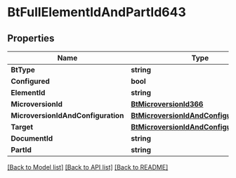 # BtFullElementIdAndPartId643

## Properties

Name | Type | Description | Notes
------------ | ------------- | ------------- | -------------
**BtType** | **string** |  | [optional] 
**Configured** | **bool** |  | [optional] 
**ElementId** | **string** |  | [optional] 
**MicroversionId** | [**BtMicroversionId366**](BTMicroversionId-366.md) |  | [optional] 
**MicroversionIdAndConfiguration** | [**BtMicroversionIdAndConfiguration2338**](BTMicroversionIdAndConfiguration-2338.md) |  | [optional] 
**Target** | [**BtMicroversionIdAndConfiguration2338**](BTMicroversionIdAndConfiguration-2338.md) |  | [optional] 
**DocumentId** | **string** |  | [optional] 
**PartId** | **string** |  | [optional] 

[[Back to Model list]](../README.md#documentation-for-models) [[Back to API list]](../README.md#documentation-for-api-endpoints) [[Back to README]](../README.md)


